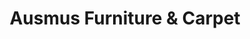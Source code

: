 ---
title: "Ausmus Furniture & Carpet"
url: /hinckley/ausmus-furniture-and-carpet/
shop: furniture
---